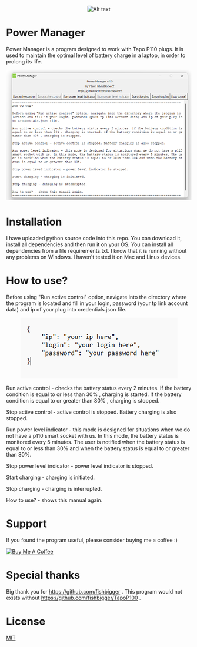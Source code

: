 <p align="center">
  <img src="pmIco.ico" alt="Alt text" style="width: 100px; height: 100px;">
</p>

# Power Manager

Power Manager is a program designed to work with Tapo P110 plugs. It is used to maintain the optimal level of battery charge in a laptop, in order to prolong its life.

<p align="center">
  <img src="powerManagerScreenshot.png" alt="Alt text">
</p>

# Installation

I have uploaded python source code into this repo. You can download it, install all dependencies and then run it on your OS. You can install all dependencies from a file requirements.txt. I know that it is running without any problems on Windows. I haven't tested it on Mac and Linux devices.

# How to use?

Before using "Run active control" option, navigate into the directory where the program is located and fill in your login, password (your tp link account data) and ip of your plug into credentials.json file.

<p align="center">
  <img src="manualCredentials.png" alt="Alt text">
</p>

Run active control - checks the battery status every 2 minutes. If the battery condition is equal to or less than 30% , charging is started. If the battery condition is equal to or greater than 80% , charging is stopped.

Stop active control - active control is stopped. Battery charging is also stopped.

Run power level indicator - this mode is designed for situations when we do not have a p110 smart socket with us. In this mode, the battery status is monitored every 5 minutes. The user is notified when the battery status is equal to or less than 30% and when the battery status is equal to or greater than 80%.

Stop power level indicator - power level indicator is stopped.

Start charging - charging is initiated.

Stop charging - charging is interrupted.

How to use? - shows this manual again.

# Support

If you found the program useful, please consider buying me a coffee :)

<a href="https://www.buymeacoffee.com/pbaraszkie7" target="_blank"><img src="https://cdn.buymeacoffee.com/buttons/v2/default-yellow.png" alt="Buy Me A Coffee" style="height: 60px !important;width: 217px !important;" ></a>

# Special thanks

Big thank you for
https://github.com/fishbigger . This program would not exists without https://github.com/fishbigger/TapoP100 .

# License

[MIT](https://choosealicense.com/licenses/mit/)

